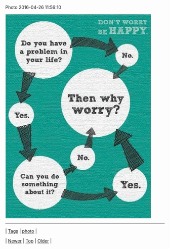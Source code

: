 <!--
title: Photo 2016-04-26 11
date: 2020-06-28T15:27:00.113Z
tags: photo
-->


Photo 2016-04-26 11:56:10

![](143425494279-0.jpg)

<!--BOTTOM-POST-NAVIGATION-->
---

| [Tags](tags.md) | [photo](tag-photo.md) |

| [Newer](143210186699.md) | [Top](index.md) | [Older](143425514722.md) |
